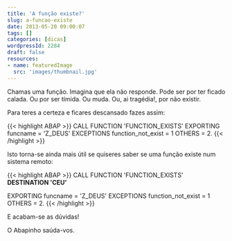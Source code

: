 ```yaml
---
title: 'A função existe?'
slug: a-funcao-existe
date: 2013-05-20 09:00:07
tags: []
categories: [dicas]
wordpressId: 2284
draft: false
resources:
- name: featuredImage
  src: 'images/thumbnail.jpg'
---
```

Chamas uma função.
Imagina que ela não responde.
Pode ser por ter ficado calada.
Ou por ser tímida.
Ou muda.
Ou, ai tragédia!, por não existir.

Para teres a certeza e ficares descansado fazes assim:

<!--more-->


{{< highlight ABAP >}}
CALL FUNCTION 'FUNCTION_EXISTS'
  EXPORTING
    funcname           = 'Z_DEUS'
  EXCEPTIONS
    function_not_exist = 1
    OTHERS             = 2.
{{< /highlight >}}

Isto torna-se ainda mais útil se quiseres saber se uma função existe num sistema remoto:


{{< highlight ABAP >}}
CALL FUNCTION 'FUNCTION_EXISTS'
  <b>DESTINATION 'CEU'</b>

  EXPORTING
    funcname           = 'Z_DEUS'
  EXCEPTIONS
    function_not_exist = 1
    OTHERS             = 2.
{{< /highlight >}}

E acabam-se as dúvidas!

O Abapinho saúda-vos.
